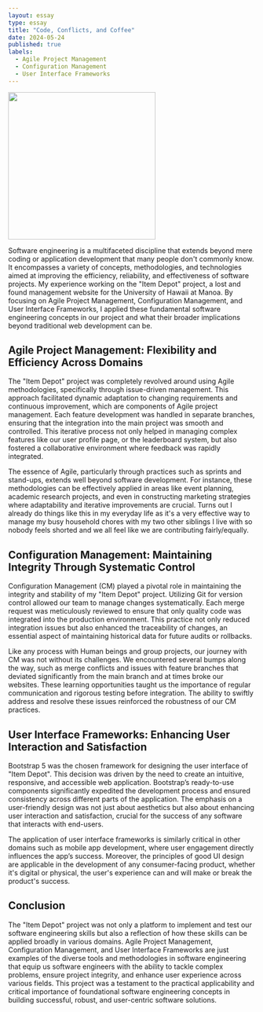 ```yaml
---
layout: essay
type: essay
title: "Code, Conflicts, and Coffee"
date: 2024-05-24
published: true
labels:
  - Agile Project Management
  - Configuration Management
  - User Interface Frameworks
---
```


<img width="300px" 
     class="rounded float-start pe-4" 
     src="../img/planmeme.png">

Software engineering is a multifaceted discipline that extends beyond mere coding or application development that many people don't commonly know. It encompasses a variety of concepts, methodologies, and technologies aimed at improving the efficiency, reliability, and effectiveness of software projects. My experience working on the "Item Depot" project, a lost and found management website for the University of Hawaii at Manoa. By focusing on Agile Project Management, Configuration Management, and User Interface Frameworks, I applied these fundamental software engineering concepts in our project and what their broader implications beyond traditional web development can be.

## Agile Project Management: Flexibility and Efficiency Across Domains

The "Item Depot" project was completely revolved around using Agile methodologies, specifically through issue-driven management. This approach facilitated dynamic adaptation to changing requirements and continuous improvement, which are components of Agile project management. Each feature development was handled in separate branches, ensuring that the integration into the main project was smooth and controlled. This iterative process not only helped in managing complex features like our user profile page, or the leaderboard system, but also fostered a collaborative environment where feedback was rapidly integrated. 

The essence of Agile, particularly through practices such as sprints and stand-ups, extends well beyond software development. For instance, these methodologies can be effectively applied in areas like event planning, academic research projects, and even in constructing marketing strategies where adaptability and iterative improvements are crucial. Turns out I already do things like this in my everyday life as it's a very effective way to manage my busy household chores with my two other siblings I live with so nobody feels shorted and we all feel like we are contributing fairly/equally.

## Configuration Management: Maintaining Integrity Through Systematic Control

Configuration Management (CM) played a pivotal role in maintaining the integrity and stability of my "Item Depot" project. Utilizing Git for version control allowed our team to manage changes systematically. Each merge request was meticulously reviewed to ensure that only quality code was integrated into the production environment. This practice not only reduced integration issues but also enhanced the traceability of changes, an essential aspect of maintaining historical data for future audits or rollbacks.

Like any process with Human beings and group projects, our journey with CM was not without its challenges. We encountered several bumps along the way, such as merge conflicts and issues with feature branches that deviated significantly from the main branch and at times broke our websites. These learning opportunities taught us the importance of regular communication and rigorous testing before integration. The ability to swiftly address and resolve these issues reinforced the robustness of our CM practices.

## User Interface Frameworks: Enhancing User Interaction and Satisfaction

Bootstrap 5 was the chosen framework for designing the user interface of "Item Depot". This decision was driven by the need to create an intuitive, responsive, and accessible web application. Bootstrap’s ready-to-use components significantly expedited the development process and ensured consistency across different parts of the application. The emphasis on a user-friendly design was not just about aesthetics but also about enhancing user interaction and satisfaction, crucial for the success of any software that interacts with end-users.

The application of user interface frameworks is similarly critical in other domains such as mobile app development, where user engagement directly influences the app’s success. Moreover, the principles of good UI design are applicable in the development of any consumer-facing product, whether it's digital or physical, the user's experience can and will make or break the product's success.

## Conclusion

The "Item Depot" project was not only a platform to implement and test our software engineering skills but also a reflection of how these skills can be applied broadly in various domains. Agile Project Management, Configuration Management, and User Interface Frameworks are just examples of the diverse tools and methodologies in software engineering that equip us software engineers with the ability to tackle complex problems, ensure project integrity, and enhance user experience across various fields. This project was a testament to the practical applicability and critical importance of foundational software engineering concepts in building successful, robust, and user-centric software solutions.
